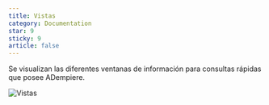 ```yaml
---
title: Vistas
category: Documentation
star: 9
sticky: 9
article: false
---
```


Se visualizan las diferentes ventanas de información para consultas rápidas que posee ADempiere.


![Vistas](/assets/img/docs/basic-rules/views.png)